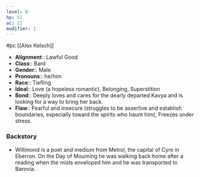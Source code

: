 ```yaml
---
level: 8
hp: 51
ac: 11
modifier: 1
---
```

 #pc [[Alex Kelsch]]

* **Alignment**:: Lawful Good
* **Class**:: Bard
* **Gender**:: Male
* **Pronouns**:: he/him
* **Race**:: Tiefling
* **Ideal**:: Love (a hopeless romantic), Belonging, Superstition
* **Bond**:: Deeply loves and cares for the dearly departed Kavya and is looking for a way to bring her back.
* **Flaw**:: Fearful and insecure (struggles to be assertive and establish boundaries, especially toward the spirits who haunt him), Freezes under stress.

### Backstory

* Willimond is a poet and medium from Metrol, the capital of Cyre in Eberron. On the Day of Mourning he was walking back home after a reading when the mists enveloped him and he was transported to Barovia.
